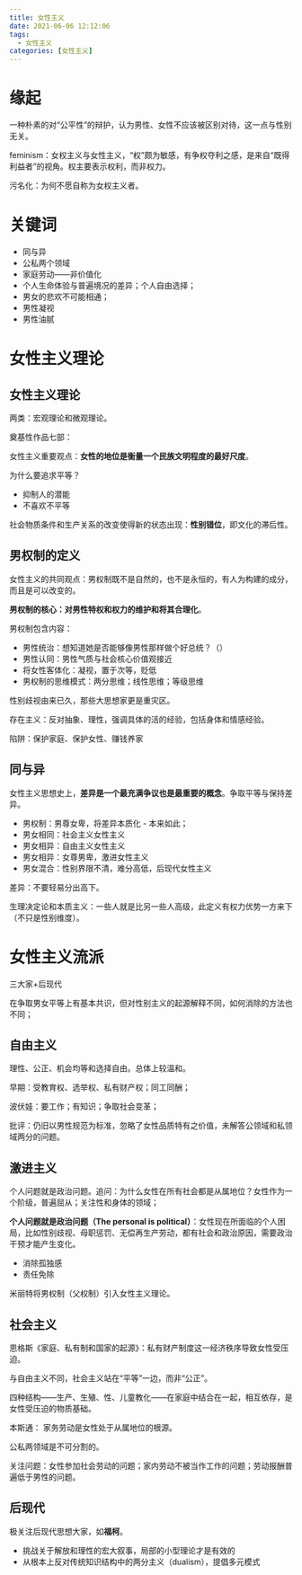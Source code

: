 ```yaml
---
title: 女性主义
date: 2021-06-06 12:12:06
tags:
  - 女性主义
categories: [女性主义]
---
```


# 缘起

一种朴素的对“公平性”的辩护，认为男性、女性不应该被区别对待，这一点与性别无关。

feminism：女权主义与女性主义，“权”颇为敏感，有争权夺利之感，是来自“既得利益者”的视角。权主要表示权利，而非权力。

污名化：为何不愿自称为女权主义者。

# 关键词

* 同与异
* 公私两个领域
* 家庭劳动——非价值化
* 个人生命体验与普遍境况的差异；个人自由选择；
* 男女的悲欢不可能相通；
* 男性凝视
* 男性油腻

<!-- more -->

# 女性主义理论

## 女性主义理论

两类：宏观理论和微观理论。

奠基性作品七部：

女性主义重要观点：**女性的地位是衡量一个民族文明程度的最好尺度**。

为什么要追求平等？

* 抑制人的潜能
* 不喜欢不平等

社会物质条件和生产关系的改变使得新的状态出现：**性别错位**，即文化的滞后性。

## 男权制的定义

女性主义的共同观点：男权制既不是自然的，也不是永恒的，有人为构建的成分，而且是可以改变的。

**男权制的核心：对男性特权和权力的维护和将其合理化**。

男权制包含内容：

* 男性统治：想知道她是否能够像男性那样做个好总统？（）
* 男性认同：男性气质与社会核心价值观接近
* 将女性客体化：凝视，置于次等，贬低
* 男权制的思维模式：两分思维；线性思维；等级思维

性别歧视由来已久，那些大思想家更是重灾区。

存在主义：反对抽象、理性，强调具体的活的经验，包括身体和情感经验。

陷阱：保护家庭、保护女性、赚钱养家

## 同与异

女性主义思想史上，**差异是一个最充满争议也是最重要的概念**。争取平等与保持差异。

* 男权制：男尊女卑，将差异本质化 - 本来如此；
* 男女相同：社会主义女性主义
* 男女相异：自由主义女性主义
* 男女相异：女尊男卑，激进女性主义
* 男女混合：性别界限不清，难分高低，后现代女性主义

差异：不要轻易分出高下。

生理决定论和本质主义：一些人就是比另一些人高级，此定义有权力优势一方来下（不只是性别维度）。

# 女性主义流派

三大家+后现代

在争取男女平等上有基本共识，但对性别主义的起源解释不同，如何消除的方法也不同；

## 自由主义

理性、公正、机会均等和选择自由。总体上较温和。

早期：受教育权、选举权、私有财产权；同工同酬；

波伏娃：要工作；有知识；争取社会变革；

批评：仍旧以男性规范为标准，忽略了女性品质特有之价值，未解答公领域和私领域两分的问题。

## 激进主义

个人问题就是政治问题。追问：为什么女性在所有社会都是从属地位？女性作为一个阶级，普遍屈从；关注性和身体的领域；

**个人问题就是政治问题（The personal is political）**：女性现在所面临的个人困局，比如性别歧视、母职惩罚、无偿再生产劳动，都有社会和政治原因，需要政治干预才能产生变化。

* 消除孤独感
* 责任免除

米丽特将男权制（父权制）引入女性主义理论。

## 社会主义

恩格斯《家庭、私有制和国家的起源》：私有财产制度这一经济秩序导致女性受压迫。

与自由主义不同，社会主义站在“平等”一边，而非“公正”。

四种结构——生产、生殖、性、儿童教化——在家庭中结合在一起，相互依存，是女性受压迫的物质基础。

本斯通： 家务劳动是女性处于从属地位的根源。

公私两领域是不可分割的。

关注问题：女性参加社会劳动的问题；家内劳动不被当作工作的问题；劳动报酬普遍低于男性的问题。

## 后现代

极关注后现代思想大家，如**福柯**。

* 挑战关于解放和理性的宏大叙事，局部的小型理论才是有效的
* 从根本上反对传统知识结构中的两分主义（dualism），提倡多元模式
